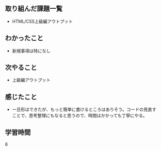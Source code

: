 ## 取り組んだ課題一覧
- HTML/CSS上級編アウトプット
## わかったこと
- 新規事項は特になし
## 次やること
- 上級編アウトプット
## 感じたこと
- 一旦形はできたが、もっと簡単に書けるところはありそう。コードの見直すことで、思考整理にもなると思うので、時間はかかっても丁寧にやる。
## 学習時間
6